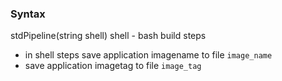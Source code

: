 

### Syntax
stdPipeline(string shell)
shell - bash build steps

- in shell steps save application imagename to file `image_name`
- save application imagetag to file `image_tag`

